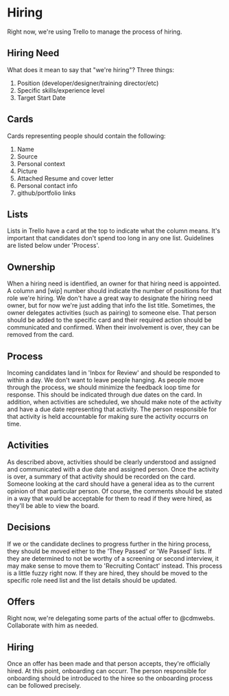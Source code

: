 # Hiring

Right now, we're using Trello to manage the process of hiring. 

## Hiring Need

What does it mean to say that "we're hiring"? Three things:

1. Position (developer/designer/training director/etc)
1. Specific skills/experience level
1. Target Start Date

## Cards

Cards representing people should contain the following:

1. Name
1. Source
1. Personal context
1. Picture
1. Attached Resume and cover letter
1. Personal contact info
1. github/portfolio links

## Lists

Lists in Trello have a card at the top to indicate what the column means. It's important that candidates don't spend too long in any one list. Guidelines are listed below under 'Process'.

## Ownership

When a hiring need is identified, an owner for that hiring need is appointed. A column and [wip] number should indicate the number of positions for that role we're hiring. We don't have a great way to designate the hiring need owner, but for now we're just adding that info the list title. Sometimes, the owner delegates activities (such as pairing) to someone else. That person should be added to the specific card and their required action should be communicated and confirmed. When their involvement is over, they can be removed from the card.

## Process

Incoming candidates land in 'Inbox for Review' and should be responded to within a day. We don't want to leave people hanging. As people move through the process, we should minimize the feedback loop time for response. This should be indicated through due dates on the card. In addition, when activities are scheduled, we should make note of the activity and have a due date representing that activity. The person responsible for that activity is held accountable for making sure the activity occurrs on time.

## Activities

As described above, activities should be clearly understood and assigned and communicated with a due date and assigned person. Once the activity is over, a summary of that activity should be recorded on the card. Someone looking at the card should have a general idea as to the current opinion of that particular person. Of course, the comments should be stated in a way that would be acceptable for them to read if they were hired, as they'll be able to view the board.

## Decisions

If we or the candidate declines to progress further in the hiring process, they should be moved either to the 'They Passed' or 'We Passed' lists. If they are determined to not be worthy of a screening or second interview, it may make sense to move them to 'Recruiting Contact' instead. This process is a little fuzzy right now. If they are hired, they should be moved to the specific role need list and the list details should be updated.

## Offers

Right now, we're delegating some parts of the actual offer to @cdmwebs. Collaborate with him as needed.

## Hiring

Once an offer has been made and that person accepts, they're officially hired. At this point, onboarding can occurr. The person responsible for onboarding should be introduced to the hiree so the onboarding process can be followed precisely.
